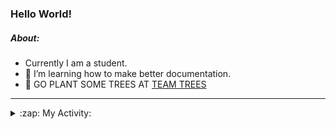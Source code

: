 ### Hello World!

##### About:
- Currently I am a student.
- 🌱 I’m learning how to make better documentation.
- 🌱 GO PLANT SOME TREES AT [TEAM TREES](https://teamtrees.org/)

---
<details>
  <summary>:zap: My Activity:</summary>
  
<!--START_SECTION:waka-->
![Code Time](http://img.shields.io/badge/Code%20Time-1%2C159%20hrs%2016%20mins-blue)

**I'm a Night 🦉** 

```text
🌞 Morning                1814 commits        ██░░░░░░░░░░░░░░░░░░░░░░░   09.96 % 
🌆 Daytime                6221 commits        █████████░░░░░░░░░░░░░░░░   34.16 % 
🌃 Evening                5188 commits        ███████░░░░░░░░░░░░░░░░░░   28.49 % 
🌙 Night                  4986 commits        ███████░░░░░░░░░░░░░░░░░░   27.38 % 
```
📅 **I'm Most Productive on Wednesday** 

```text
Monday                   2604 commits        ████░░░░░░░░░░░░░░░░░░░░░   14.30 % 
Tuesday                  2476 commits        ███░░░░░░░░░░░░░░░░░░░░░░   13.60 % 
Wednesday                4247 commits        ██████░░░░░░░░░░░░░░░░░░░   23.32 % 
Thursday                 2332 commits        ███░░░░░░░░░░░░░░░░░░░░░░   12.81 % 
Friday                   1849 commits        ███░░░░░░░░░░░░░░░░░░░░░░   10.15 % 
Saturday                 1604 commits        ██░░░░░░░░░░░░░░░░░░░░░░░   08.81 % 
Sunday                   3097 commits        ████░░░░░░░░░░░░░░░░░░░░░   17.01 % 
```


📊 **This Week I Spent My Time On** 

```text
🔥 Editors: 
VS Code                  2 hrs 38 mins       █████████████████████████   100.00 % 

🐱‍💻 Projects: 
praise                   2 hrs 37 mins       █████████████████████████   99.13 % 
CSF31                    1 min               ░░░░░░░░░░░░░░░░░░░░░░░░░   00.76 % 
giveth-dapps-v2          0 secs              ░░░░░░░░░░░░░░░░░░░░░░░░░   00.11 % 
```


 Last Updated on 11/08/2023 13:11:36 UTC
<!--END_SECTION:waka-->
</details>
